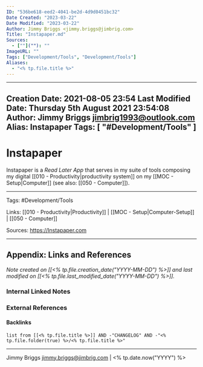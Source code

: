 ```yaml
---
ID: "536be618-eed2-4041-be2d-4d9d0451bc32"
Date Created: "2023-03-22"
Date Modified: "2023-03-22"
Author: Jimmy Briggs <jimmy.briggs@jimbrig.com>
Title: "Instapaper.md"
Sources: 
  - [""](""): ""
ImageURL: ""
Tags: ["Development/Tools", "Development/Tools"]
Aliases:
  - "<% tp.file.title %>"
---
```


---
Creation Date: 2021-08-05 23:54
Last Modified Date: Thursday 5th August 2021 23:54:08
Author: Jimmy Briggs <jimbrig1993@outlook.com>
Alias: Instapaper
Tags: [ "#Development/Tools" ]
---

# Instapaper

Instapaper is a *Read Later App* that serves in my suite of tools composing my digital  [[010 - Productivity|productivity system]] on my [[MOC - Setup|Computer]] (see also: [[050 - Computer]]).



***

Tags: #Development/Tools 

Links: [[010 - Productivity|Productivity]] | [[MOC - Setup|Computer-Setup]] | [[050 - Computer]]

Sources: https://Instapaper.com




***

## Appendix: Links and References

*Note created on [[<% tp.file.creation_date("YYYY-MM-DD") %>]] and last modified on [[<% tp.file.last_modified_date("YYYY-MM-DD") %>]].*

### Internal Linked Notes

### External References

#### Backlinks

```dataview
list from [[<% tp.file.title %>]] AND -"CHANGELOG" AND -"<% tp.file.folder(true) %>/<% tp.file.title %>"
```


***

Jimmy Briggs <jimmy.briggs@jimbrig.com> | <% tp.date.now("YYYY") %>